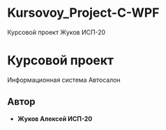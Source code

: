 # Kursovoy_Project-C-WPF
Курсовой проект Жуков ИСП-20

# Курсовой проект

Информационная система Автосалон

## Автор

* **Жуков Алексей ИСП-20**


